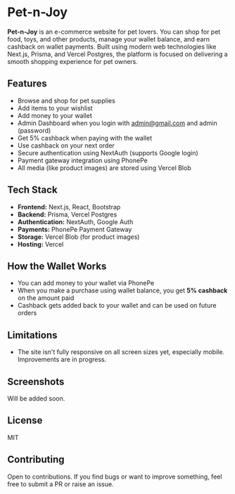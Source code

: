 # Pet-n-Joy

**Pet-n-Joy** is an e-commerce website for pet lovers. You can shop for pet food, toys, and other products, manage your wallet balance, and earn cashback on wallet payments. Built using modern web technologies like Next.js, Prisma, and Vercel Postgres, the platform is focused on delivering a smooth shopping experience for pet owners.

## Features

- Browse and shop for pet supplies
- Add items to your wishlist
- Add money to your wallet
- Admin Dashboard when you login with admin@gmail.com and admin (password)
- Get 5% cashback when paying with the wallet
- Use cashback on your next order
- Secure authentication using NextAuth (supports Google login)
- Payment gateway integration using PhonePe
- All media (like product images) are stored using Vercel Blob
  
## Tech Stack

- **Frontend:** Next.js, React, Bootstrap
- **Backend:** Prisma, Vercel Postgres
- **Authentication:** NextAuth, Google Auth
- **Payments:** PhonePe Payment Gateway
- **Storage:** Vercel Blob (for product images)
- **Hosting:** Vercel

## How the Wallet Works

- You can add money to your wallet via PhonePe
- When you make a purchase using wallet balance, you get **5% cashback** on the amount paid
- Cashback gets added back to your wallet and can be used on future orders

## Limitations

- The site isn't fully responsive on all screen sizes yet, especially mobile. Improvements are in progress.

## Screenshots

Will be added soon.

## License

MIT

## Contributing

Open to contributions. If you find bugs or want to improve something, feel free to submit a PR or raise an issue.
